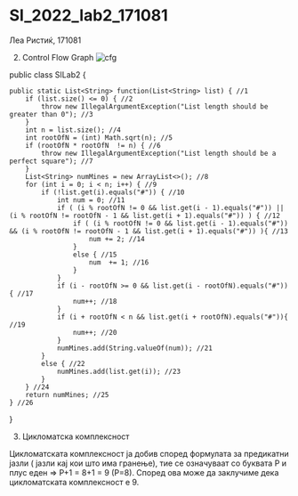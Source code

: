 # SI_2022_lab2_171081
Леа Ристиќ, 171081

2. Control Flow Graph
![cfg](https://user-images.githubusercontent.com/101598110/171856631-f82d934e-ccfc-4a1a-b691-ed7acb6193c6.png)

public class SILab2 {

    public static List<String> function(List<String> list) { //1
        if (list.size() <= 0) { //2
            throw new IllegalArgumentException("List length should be greater than 0"); //3
        }
        int n = list.size(); //4
        int rootOfN = (int) Math.sqrt(n); //5
        if (rootOfN * rootOfN  != n) { //6
            throw new IllegalArgumentException("List length should be a perfect square"); //7
        }
        List<String> numMines = new ArrayList<>(); //8
        for (int i = 0; i < n; i++) { //9
            if (!list.get(i).equals("#")) { //10
                int num = 0; //11
                if ( (i % rootOfN != 0 && list.get(i - 1).equals("#")) || (i % rootOfN != rootOfN - 1 && list.get(i + 1).equals("#")) ) { //12
                    if ( (i % rootOfN != 0 && list.get(i - 1).equals("#")) && (i % rootOfN != rootOfN - 1 && list.get(i + 1).equals("#")) ){ //13
                        num += 2; //14
                    }
                    else { //15
                        num  += 1; //16
                    }
                }
                if (i - rootOfN >= 0 && list.get(i - rootOfN).equals("#")){ //17
                    num++; //18
                }
                if (i + rootOfN < n && list.get(i + rootOfN).equals("#")){ //19
                    num++; //20
                }
                numMines.add(String.valueOf(num)); //21
            }
            else { //22
                numMines.add(list.get(i)); //23
            }
        } //24
        return numMines; //25
    } //26
}


3. Цикломатска комплексност

Цикломатската комплексност ја добив според формулата за предикатни јазли ( јазли кај кои што има гранење), тие се означуваат со буквата P и плус еден => 
P+1 = 8+1 = 9 (P=8). Според ова може да заклучиме дека цикломатската комплексност е 9.
